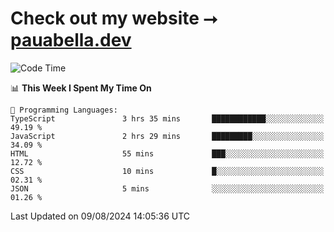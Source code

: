 # Check out my website ⭢ [pauabella.dev](https://pauabella.dev)

<!--START_SECTION:waka-->
![Code Time](http://img.shields.io/badge/Code%20Time-3%2C642%20hrs%2047%20mins-blue)

📊 **This Week I Spent My Time On** 

```text
💬 Programming Languages: 
TypeScript               3 hrs 35 mins       ████████████░░░░░░░░░░░░░   49.19 % 
JavaScript               2 hrs 29 mins       █████████░░░░░░░░░░░░░░░░   34.09 % 
HTML                     55 mins             ███░░░░░░░░░░░░░░░░░░░░░░   12.72 % 
CSS                      10 mins             █░░░░░░░░░░░░░░░░░░░░░░░░   02.31 % 
JSON                     5 mins              ░░░░░░░░░░░░░░░░░░░░░░░░░   01.26 % 
```


 Last Updated on 09/08/2024 14:05:36 UTC
<!--END_SECTION:waka-->
